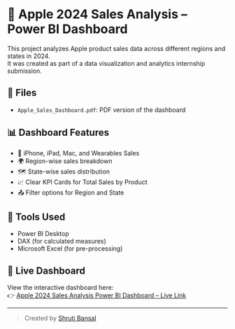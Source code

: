 # 🍏 Apple 2024 Sales Analysis – Power BI Dashboard

This project analyzes Apple product sales data across different regions and states in 2024.  
It was created as part of a data visualization and analytics internship submission.

## 📄 Files
- `Apple_Sales_Dashboard.pdf`: PDF version of the dashboard


## 📊 Dashboard Features
- 📱 iPhone, iPad, Mac, and Wearables Sales
- 🌍 Region-wise sales breakdown
- 🗺️ State-wise sales distribution
- 📈 Clear KPI Cards for Total Sales by Product
- 📤 Filter options for Region and State

## 🧰 Tools Used
- Power BI Desktop
- DAX (for calculated measures)
- Microsoft Excel (for pre-processing)

## 🔗 Live Dashboard

View the interactive dashboard here:  
👉 [Apple 2024 Sales Analysis Power BI Dashboard – Live Link]([https://app.powerbi.com/view?r=your-report-link](https://app.powerbi.com/view?r=eyJrIjoiNTRjMWMwN2MtYzUzYS00OWY2LWJlMGItMzJhY2MyOWNmM2MwIiwidCI6Ijk3MTJmMDRjLWY1ZjktNDAxZS05OWE3LTdlODM1OTA3MjU3MSJ9))


---

> Created by [Shruti Bansal](https://www.linkedin.com/in/your-profile)
